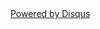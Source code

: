 <section class="comment">
<div id="disqus_thread"></div>
<script type="text/javascript" src="http://xavierskip.disqus.com/combination_widget.js?num_items=5&hide_mods=0&color=blue&default_tab=people&excerpt_length=200"></script><a href="http://disqus.com/">Powered by Disqus</a>
</section>

